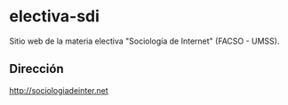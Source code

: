 # electiva-sdi
Sitio web de la materia electiva "Sociología de Internet" (FACSO - UMSS). 
## Dirección
http://sociologiadeinter.net

